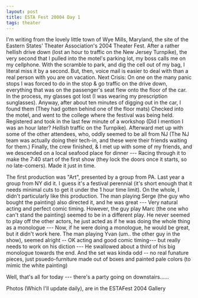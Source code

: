 ```yaml
---
layout: post
title: ESTA Fest 20004 Day 1
tags: theater
---
```

I'm writing from the lovely little town of Wye Mills, Maryland, the site of the Eastern States' Theater Association's 2004 Theater Fest. After a rather hellish drive down (lost an hour to traffic on the New Jersey Turnpike), the very second that I pulled into the motel's parking lot, my boss calls me on my cellphone. With the scramble to park, and dig the cell out of my bag, I literal miss it by a second. But, then, voice mail is easier to deal with than a real person with you are on vacation. Next Crisis: On one on the many panic stops I was forced to do in the stop &amp; go traffic on the drive down, everything that was on the passenger's seat flew onto the floor of the car. In the process, my glasses got lost (I was wearing my prescription sunglasses). Anyway, after about ten minutes of digging out in the car, I found them (They had gotten behind one of the floor mats) Checked into the motel, and went to the college where the festival was being held. Registered and took in the last few minute of a workshop (Did I mention I was an hour later?   *Hellish* traffic on the Turnpike). Afterward met up with some of the other attendees, who, oddly seemed to be all from NJ (The NJ team was actually doing their tech-in, and these were their friends waiting for them.) Finally, the crew finished, &amp; I met up with some of my friends, and we descended on a local seafood place for dinner --- Racing through it to make the 7:40 start of the first show (they lock the doors once it starts, so no late-comers). Made it just in time.

The first production was "Art", presented by a group from PA. Last year a group from NY did it. I guess it's a festival perennial (it's short enough that it needs minimal cuts to get it under the 1 hour time limit). On the whole, I didn't particularly like this production. The man playing Serge (the guy who bought the painting) also directed it, and he was great --- Very natural acting and perfect comic timing. However, the guy play Marc (the one who can't stand the painting) seemed to be in a different play. He never seemed to play off the other actors, he just acted as if he was doing the whole thing as a monologue --- Now, if he were doing a monologue, he would be great, but it didn't work here. The man playing Yvan (um.. the other guy in the show), seemed alright -- OK acting and good comic timing--- but really needs to work on his diction --- He swallowed about a third of his big monologue towards the end.  And the set was kinda odd -- no real funature pieces, just psuedo-furniture made out of boxes and painted pale colors (to mimic the white painting)

Well, that's all for today --- there's a party going on downstairs...... 

Photos (Which I'll update daily), are in the ESTAFest 2004 Gallery

